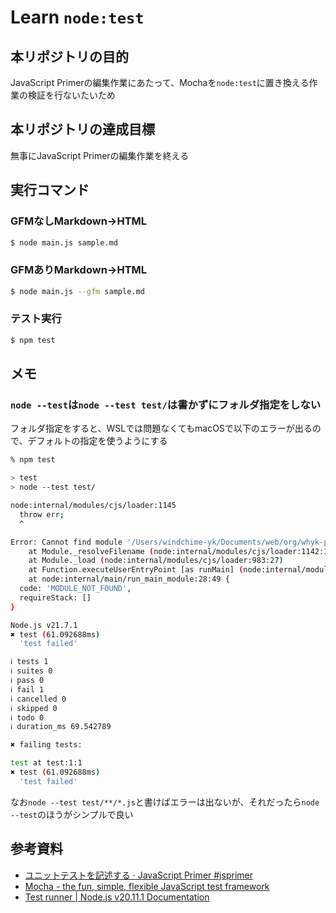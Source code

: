 # Learn `node:test`

## 本リポジトリの目的
JavaScript Primerの編集作業にあたって、Mochaを`node:test`に置き換える作業の検証を行ないたいため

## 本リポジトリの達成目標
無事にJavaScript Primerの編集作業を終える

## 実行コマンド
### GFMなしMarkdown→HTML
``` bash
$ node main.js sample.md
```

### GFMありMarkdown→HTML
``` bash
$ node main.js --gfm sample.md
```

### テスト実行
``` bash
$ npm test
```

## メモ
### `node --test`は`node --test test/`は書かずにフォルダ指定をしない
フォルダ指定をすると、WSLでは問題なくてもmacOSで以下のエラーが出るので、デフォルトの指定を使うようにする
```bash
% npm test

> test
> node --test test/

node:internal/modules/cjs/loader:1145
  throw err;
  ^

Error: Cannot find module '/Users/windchime-yk/Documents/web/org/whyk-pg/learn-node-test/test'
    at Module._resolveFilename (node:internal/modules/cjs/loader:1142:15)
    at Module._load (node:internal/modules/cjs/loader:983:27)
    at Function.executeUserEntryPoint [as runMain] (node:internal/modules/run_main:142:12)
    at node:internal/main/run_main_module:28:49 {
  code: 'MODULE_NOT_FOUND',
  requireStack: []
}

Node.js v21.7.1
✖ test (61.092688ms)
  'test failed'

ℹ tests 1
ℹ suites 0
ℹ pass 0
ℹ fail 1
ℹ cancelled 0
ℹ skipped 0
ℹ todo 0
ℹ duration_ms 69.542789

✖ failing tests:

test at test:1:1
✖ test (61.092688ms)
  'test failed'
```
なお`node --test test/**/*.js`と書けばエラーは出ないが、それだったら`node --test`のほうがシンプルで良い

## 参考資料
- [ユニットテストを記述する · JavaScript Primer #jsprimer](https://jsprimer.net/use-case/nodecli/refactor-and-unittest/)
- [Mocha - the fun, simple, flexible JavaScript test framework](https://mochajs.org)
- [Test runner | Node.js v20.11.1 Documentation](https://nodejs.org/docs/latest-v20.x/api/test.html)
